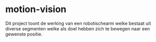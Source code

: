 # motion-vision

Dit project toont de werking van een robotischearm welke bestaat uit diverse segmenten welke als doel hebben zich te bewegen naar een gewenste positie.
